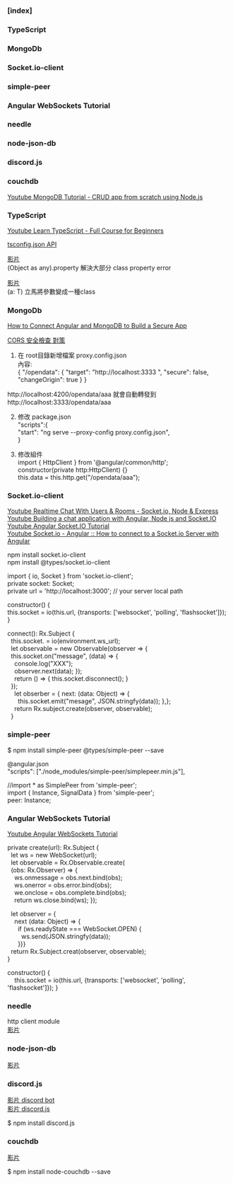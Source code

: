 
### [index]  
### TypeScript  
### MongoDb  
### Socket.io-client    
### simple-peer  
### Angular WebSockets Tutorial   
### needle  
### node-json-db  
### discord.js  
### couchdb  

[Youtube MongoDB Tutorial - CRUD app from scratch using Node.js](https://www.youtube.com/watch?v=CyTWPr_WwdI&ab_channel=freeCodeCamp.org)  


### TypeScript  

[Youtube Learn TypeScript - Full Course for Beginners](https://www.youtube.com/watch?v=gp5H0Vw39yw&ab_channel=freeCodeCamp.org)  

[tsconfig.json API](https://www.tslang.cn/docs/handbook/tsconfig-json.html)  

[影片](https://youtu.be/gp5H0Vw39yw?t=3265)  
(Object as any).property  解決大部分 class property error  

[影片](https://youtu.be/gp5H0Vw39yw?t=4430)  
<T extends object> (a: T) 立馬將參數變成一種class  

   



### MongoDb  

[How to Connect Angular and MongoDB to Build a Secure App](https://developer.okta.com/blog/2019/09/11/angular-mongodb)  

[CORS 安全檢查 對策](https://blog.miniasp.com/post/2017/02/05/Setup-proxy-to-backend-in-Angular-CLI)  
1. 在 root目錄新增檔案 proxy.config.json  
內容:  
{
    "/opendata": {
      "target": "http://localhost:3333 ",
      "secure": false,
      "changeOrigin": true
    }
  }
  
http://localhost:4200/opendata/aaa 就會自動轉發到  http://localhost:3333/opendata/aaa  

2. 修改 package.json  
 "scripts":{  
   "start": "ng serve --proxy-config proxy.config.json",  
 }
 
 3. 修改組件  
  import { HttpClient } from '@angular/common/http';  
  constructor(private http:HttpClient) {}  
  this.data = this.http.get("/opendata/aaa");  



### Socket.io-client  
[Youtube Realtime Chat With Users & Rooms - Socket.io, Node & Express](https://www.youtube.com/watch?v=jD7FnbI76Hg&list=PLillGF-RfqbZ2ybcoD2OaabW2P7Ws8CWu&index=29)    
[Youtube Building a chat application with Angular, Node js and Socket.IO](https://www.youtube.com/watch?v=h39ZhR7PUts&t=1826s&ab_channel=TheSwagCoder)  
[Youtube Angular Socket.IO Tutorial](https://www.youtube.com/watch?v=n7OKfVwClE4&ab_channel=TutorialEdge)  
[Youtube Socket.io - Angular :: How to connect to a Socket.io Server with Angular](https://youtu.be/66T2A2dvplY?t=123)  
   

npm install socket.io-client  
npm install @types/socket.io-client  

import { io, Socket } from 'socket.io-client';  
private socket: Socket;  
  private url = 'http://localhost:3000'; // your server local path  

  constructor() {   
    this.socket = io(this.url, {transports: ['websocket', 'polling', 'flashsocket']});  
  }  
  
  

connect(): Rx.Subject<MessageEvent> {  
&nbsp; this.socket. = io(environment.ws_url);    
&nbsp; let observable = new Observable(observer => {    
&nbsp; this.socket.on("message", (data) => {   
&nbsp; &nbsp; console.log("XXX");    
&nbsp; &nbsp; observer.next(data); });  
&nbsp; &nbsp; return () => { this.socket.disconnect();  }  
&nbsp; });  
&nbsp; &nbsp; let obserber = { next: (data: Object) => {  
&nbsp; &nbsp; &nbsp; this.socket.emit("mesage", JSON.stringfy(data));  },};  
&nbsp; &nbsp; return Rx.subject.create(observer, observable);  
&nbsp; }

### simple-peer  
$ npm install simple-peer @types/simple-peer --save  

@angular.json  
"scripts": ["./node_modules/simple-peer/simplepeer.min.js"],  

//import * as SimplePeer from 'simple-peer';  
import { Instance, SignalData } from 'simple-peer';  
peer: Instance;  

### Angular WebSockets Tutorial  
[Youtube Angular WebSockets Tutorial](https://youtu.be/8CNVYWiR5fg?list=PLzUGFf4GhXBLlWgVXafxrXRQWhGQr2lKQ&t=49)  

private create(url): Rx.Subject<MessageEvent> {  
&nbsp; let ws = new WebSocket(url);  
&nbsp; let observable = Rx.Observable.create(  
&nbsp; (obs: Rx.Observer<MessageEvent>) => {  
&nbsp; &nbsp; ws.onmessage = obs.next.bind(obs);  
&nbsp; &nbsp; ws.onerror = obs.error.bind(obs);  
&nbsp; &nbsp; we.onclose = obs.complete.bind(obs);  
&nbsp; &nbsp; return ws.close.bind(ws); });  

&nbsp; let observer = {  
&nbsp; &nbsp; next (data: Object) => {  
&nbsp; &nbsp; &nbsp; if (ws.readyState === WebSocket.OPEN) {  
&nbsp; &nbsp; &nbsp; &nbsp; ws.send(JSON.stringfy(data));  
&nbsp; &nbsp; &nbsp; }}}  
&nbsp; return Rx.Subject.creat(observer, observable);  
}

constructor() {  
&nbsp; &nbsp; this.socket = io(this.url, {transports: ['websocket', 'polling', 'flashsocket']});
}  


###  needle  

http client module  
[影片](https://youtu.be/PjjjhGW4ceM?list=PLillGF-RfqbZ2ybcoD2OaabW2P7Ws8CWu&t=648)  


### node-json-db
   
[影片](https://youtu.be/KQya9i6czhM?list=PLillGF-RfqbZ2ybcoD2OaabW2P7Ws8CWu&t=414)  


### discord.js  

[影片 discord bot](https://youtu.be/BmKXBVdEV0g?&ab_channel=TraversyMedia&t=316)  
[影片 discord.js](https://youtu.be/BmKXBVdEV0g?&ab_channel=TraversyMedia&t=704) 

$ npm install discord.js  


### couchdb  

[影片](https://youtu.be/R6LUMXrAoCE?list=PLillGF-RfqbZ2ybcoD2OaabW2P7Ws8CWu&t=368)  

$ npm install node-couchdb --save  













